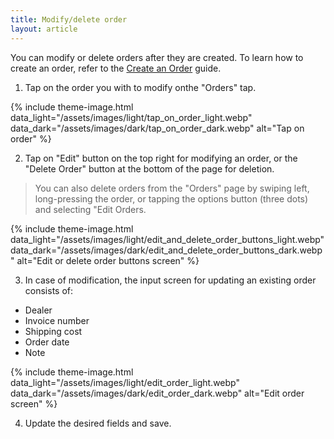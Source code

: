 ```yaml
---
title: Modify/delete order
layout: article
---
```


You can modify or delete orders after they are created. To learn how to create an order, refer to the [Create an Order](https://preciousmetalsmanager.com/help/create-order/) guide.


1) Tap on the order you with to modify onthe "Orders" tap.

{% include theme-image.html
   data_light="/assets/images/light/tap_on_order_light.webp"
   data_dark="/assets/images/dark/tap_on_order_dark.webp"
   alt="Tap on order" %}

2) Tap on "Edit" button on the top right for modifying an order, or the "Delete Order" button at the bottom of the page for deletion.

> You can also delete orders from the "Orders" page by swiping left, long-pressing the order, or tapping the options button (three dots) and selecting "Edit Orders.

{% include theme-image.html
   data_light="/assets/images/light/edit_and_delete_order_buttons_light.webp"
   data_dark="/assets/images/dark/edit_and_delete_order_buttons_dark.webp"
   alt="Edit or delete order buttons screen" %}

3) In case of modification, the input screen for updating an existing order consists of:

* Dealer
* Invoice number
* Shipping cost
* Order date
* Note

{% include theme-image.html
   data_light="/assets/images/light/edit_order_light.webp"
   data_dark="/assets/images/dark/edit_order_dark.webp"
   alt="Edit order screen" %}

4) Update the desired fields and save.
